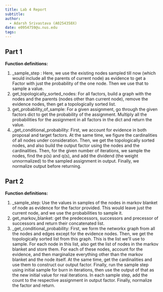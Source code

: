 ```yaml
---
title: Lab 4 Report
subtitle: 
author:
  - Adarsh Srivastava (A0254358X)
date: e0954759@u.nus.edu
tags:
---
```


## Part 1

**Function definitions:**

1. _sample_step : Here, we use the existing nodes sampled till now (which would include all the parents of current node) as evidence to get a Factor with just the probability of the one node. Then we use that to sample a value.
2. get_topologically_sorted_nodes: For all factors, build a graph with the nodes and the parents (nodes other than current node), remove the evidence nodes, then get a topologically sorted list.
3. get_probability_of_sample: For a given assignment, go through the given factors dict to get the probability of the assignment. Multiply all the probabilities for the assignment in all factors in the dict and return the value.
4. _get_conditional_probability: First, we account for evidence in both proposal and target factors. At the same time, we figure the cardinalities of all nodes under consideration. Then, we get the topologically sorted nodes, and also build the output factor using the nodes and the cardinalities. Then, for the given number of iterations, we sample the nodes, find the p(s) and q(s), and add the dividend (the weight unnormalized) to the sampled assignment in output. Finally, we normalize output before returning. 

## Part 2

**Function definitions:**

1. _sample_step: Use the values in samples of the nodes in markov blanket of node as evidence for the factor provided. This would leave just the current node, and we use the probabilities to sample it. 
2. get_markov_blanket: get the predecessors, successors and precessor of successors and return their concatenated list.
3. _get_conditional_probability: First, we form the networkx graph from all the nodes and edges except for the evidence nodes. Then, we get the topologically sorted list from this graph. This is the list we'll use to sample. For each node in this list, also get the list of nodes in the markov blanket and store them. For each of these nodes, account for the evidence, and then marginalize everything other than the markov blanket and the node itself. At the same time, get the cardinalities and use them to construct our output factor. Finally, run the sample step using initial sample for burn in iterations, then use the output of that as the new initial value for real iterations. In each sample step, add the count to the respective assignment in output factor. Finally, normalize the factor and return. 

